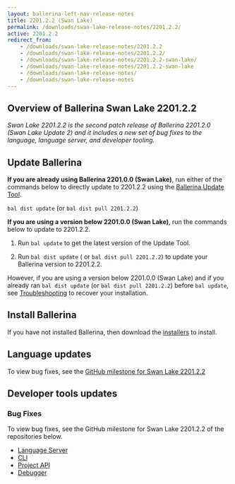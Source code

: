 ```yaml
---
layout: ballerina-left-nav-release-notes
title: 2201.2.2 (Swan Lake) 
permalink: /downloads/swan-lake-release-notes/2201.2.2/
active: 2201.2.2
redirect_from: 
    - /downloads/swan-lake-release-notes/2201.2.2
    - /downloads/swan-lake-release-notes/2201.2.2/
    - /downloads/swan-lake-release-notes/2201.2.2-swan-lake/
    - /downloads/swan-lake-release-notes/2201.2.2-swan-lake
    - /downloads/swan-lake-release-notes/
    - /downloads/swan-lake-release-notes
---
```


## Overview of Ballerina Swan Lake 2201.2.2

<em>Swan Lake 2201.2.2 is the second patch release of Ballerina 2201.2.0 (Swan Lake Update 2) and it includes a new set of bug fixes to the language, language server, and developer tooling.</em> 

## Update Ballerina

**If you are already using Ballerina 2201.0.0 (Swan Lake)**, run either of the commands below to directly update to 2201.2.2 using the [Ballerina Update Tool](/learn/cli-documentation/update-tool/).

`bal dist update` (or `bal dist pull 2201.2.2`)

**If you are using a version below 2201.0.0 (Swan Lake)**, run the commands below to update to 2201.2.2.

1. Run `bal update` to get the latest version of the Update Tool.

2. Run `bal dist update` ( or `bal dist pull 2201.2.2`) to update your Ballerina version to 2201.2.2.

However, if you are using a version below 2201.0.0 (Swan Lake) and if you already ran `bal dist update` (or `bal dist pull 2201.2.2`) before `bal update`, see [Troubleshooting](/downloads/swan-lake-release-notes/2201-0-0-swan-lake/#troubleshooting) to recover your installation.

## Install Ballerina

If you have not installed Ballerina, then download the [installers](/downloads/#swanlake) to install.

## Language updates

To view bug fixes, see the [GitHub milestone for Swan Lake 2201.2.2](https://github.com/ballerina-platform/ballerina-lang/issues?q=is%3Aissue+label%3ATeam%2FCompilerFE+milestone%3A2201.2.2+is%3Aclosed)

## Developer tools updates

### Bug Fixes

To view bug fixes, see the GitHub milestone for Swan Lake 2201.2.2 of the repositories below.

- [Language Server](https://github.com/ballerina-platform/ballerina-lang/issues?q=is%3Aissue+label%3ATeam%2FLanguageServer+milestone%3A2201.2.2+is%3Aclosed)
- [CLI](https://github.com/ballerina-platform/ballerina-lang/issues?q=is%3Aissue+is%3Aclosed+milestone%3A2201.2.2+label%3AArea%2FCLI)
- [Project API](https://github.com/ballerina-platform/ballerina-lang/issues?q=is%3Aissue+milestone%3A2201.2.2+is%3Aclosed+label%3AArea%2FProjectAPI)
- [Debugger](https://github.com/ballerina-platform/ballerina-lang/issues?q=is%3Aissue+milestone%3A2201.2.2+is%3Aclosed+label%3AArea%2FDebugger)
